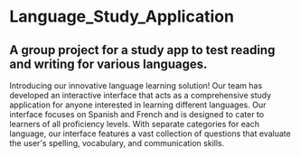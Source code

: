 # Language_Study_Application
## A group project for a study app to test reading and writing for various languages.

Introducing our innovative language learning solution! Our team has developed an interactive interface that acts as a comprehensive study application for anyone interested in learning different languages. Our interface focuses on Spanish and French and is designed to cater to learners of all proficiency levels. With separate categories for each language, our interface features a vast collection of questions that evaluate the user's spelling, vocabulary, and communication skills.


